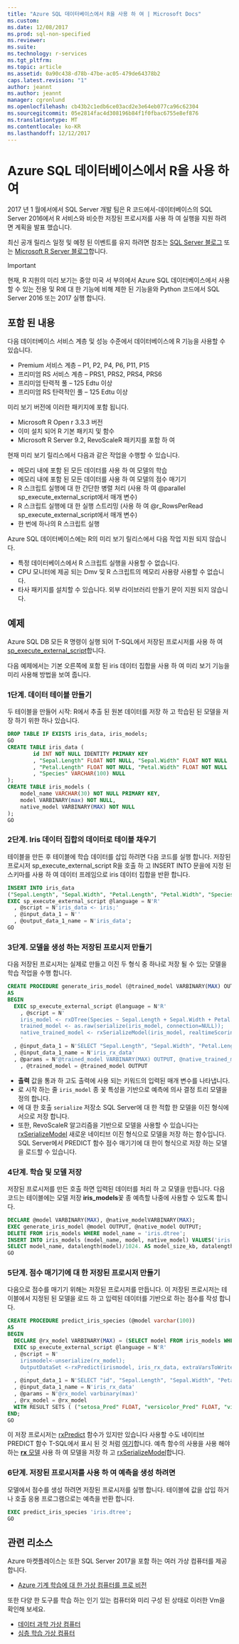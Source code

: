 ```yaml
---
title: "Azure SQL 데이터베이스에서 R을 사용 하 여 | Microsoft Docs"
ms.custom: 
ms.date: 12/08/2017
ms.prod: sql-non-specified
ms.reviewer: 
ms.suite: 
ms.technology: r-services
ms.tgt_pltfrm: 
ms.topic: article
ms.assetid: 0a90c438-d78b-47be-ac05-479de64378b2
caps.latest.revision: "1"
author: jeannt
ms.author: jeannt
manager: cgronlund
ms.openlocfilehash: cb43b2c1edb6ce03acd2e3e64eb077ca96c62304
ms.sourcegitcommit: 05e2814fac4d308196b84f1f0fbac6755e8ef876
ms.translationtype: MT
ms.contentlocale: ko-KR
ms.lasthandoff: 12/12/2017
---
```

# <a name="using-r-in-azure-sql-database"></a>Azure SQL 데이터베이스에서 R을 사용 하 여

2017 년 1 월에서에서 SQL Server 개발 팀은 R 코드에서-데이터베이스의 SQL Server 2016에서 R 서비스와 비슷한 저장된 프로시저를 사용 하 여 실행을 지원 하려면 계획을 발표 했습니다. 

최신 공개 릴리스 일정 및 예정 된 이벤트를 유지 하려면 참조는 [SQL Server 블로그](https://blogs.technet.microsoft.com/dataplatforminsider/) 또는 [Microsoft R Server 블로그](https://blogs.msdn.microsoft.com/rserver/)합니다.

> [!IMPORTANT]
> 현재, R 지원의 미리 보기는 중앙 미국 서 부의에서 Azure SQL 데이터베이스에서 사용할 수 있는 전용 및 R에 대 한 기능에 비해 제한 된 기능을와 Python 코드에서 SQL Server 2016 또는 2017 실행 합니다.

## <a name="whats-included"></a>포함 된 내용

다음 데이터베이스 서비스 계층 및 성능 수준에서 데이터베이스에 R 기능을 사용할 수 있습니다.
 
- Premium 서비스 계층 – P1, P2, P4, P6, P11, P15
- 프리미엄 RS 서비스 계층 – PRS1, PRS2, PRS4, PRS6
- 프리미엄 탄력적 풀 – 125 Edtu 이상
- 프리미엄 RS 탄력적인 풀 – 125 Edtu 이상

미리 보기 버전에 이러한 패키지에 포함 됩니다.

+   Microsoft R Open r 3.3.3 버전
+   이미 설치 되어 R 기본 패키지 및 함수
+   Microsoft R Server 9.2, RevoScaleR 패키지를 포함 하 여

현재 미리 보기 릴리스에서 다음과 같은 작업을 수행할 수 있습니다.

+ 메모리 내에 포함 된 모든 데이터를 사용 하 여 모델의 학습
+   메모리 내에 포함 된 모든 데이터를 사용 하 여 모델의 점수 매기기
+   R 스크립트 실행에 대 한 간단한 병렬 처리 (사용 하 여 @parallel sp_execute_external_script에서 매개 변수)
+   R 스크립트 실행에 대 한 실행 스트리밍 (사용 하 여 @r_RowsPerRead sp_execute_external_script에서 매개 변수)
+   한 번에 하나의 R 스크립트 실행


Azure SQL 데이터베이스에는 R의 미리 보기 릴리스에서 다음 작업 지원 되지 않습니다.

+ 특정 데이터베이스에서 R 스크립트 실행을 사용할 수 없습니다.
+ CPU 모니터에 제공 되는 Dmv 및 R 스크립트의 메모리 사용량 사용할 수 없습니다.
+ 타사 패키지를 설치할 수 있습니다. 외부 라이브러리 만들기 문이 지원 되지 않습니다.

## <a name="example"></a>예제

Azure SQL DB 모든 R 명령이 실행 되어 T-SQL에서 저장된 프로시저를 사용 하 여 [sp_execute_external_script](https://docs.microsoft.com/sql/relational-databases/system-stored-procedures/sp-execute-external-script-transact-sql)합니다. 

다음 예제에서는 기본 오른쪽에 포함 된 iris 데이터 집합을 사용 하 여 미리 보기 기능을 미리 사용해 방법을 보여 줍니다.

### <a name="step-1-create-the-data-tables"></a>1단계. 데이터 테이블 만들기

두 테이블을 만들어 시작: R에서 추출 된 원본 데이터를 저장 하 고 학습된 된 모델을 저장 하기 위한 하나 있습니다.

```sql
DROP TABLE IF EXISTS iris_data, iris_models;
GO
CREATE TABLE iris_data (
        id INT NOT NULL IDENTITY PRIMARY KEY
        , "Sepal.Length" FLOAT NOT NULL, "Sepal.Width" FLOAT NOT NULL
        , "Petal.Length" FLOAT NOT NULL, "Petal.Width" FLOAT NOT NULL
        , "Species" VARCHAR(100) NULL
);
CREATE TABLE iris_models (
    model_name VARCHAR(30) NOT NULL PRIMARY KEY,
    model VARBINARY(max) NOT NULL,
    native_model VARBINARY(MAX) NOT NULL
);
GO
```

### <a name="step-2-populate-table-with-data-from-the-iris-dataset"></a>2단계. Iris 데이터 집합의 데이터로 테이블 채우기

테이블을 만든 후 테이블에 학습 데이터를 삽입 하려면 다음 코드를 실행 합니다. 저장된 프로시저 sp_execute_external_script R을 호출 하 고 INSERT INTO 문을에 지정 된 스키마를 사용 하 여 데이터 프레임으로 iris 데이터 집합을 반환 합니다.

```sql
INSERT INTO iris_data
("Sepal.Length", "Sepal.Width", "Petal.Length", "Petal.Width", "Species")
EXEC sp_execute_external_script @language = N'R'
  , @script = N'iris_data <- iris;'
  , @input_data_1 = N''
  , @output_data_1_name = N'iris_data';
GO
```

### <a name="step-3-create-the-stored-procedure-that-generates-the-model"></a>3단계. 모델을 생성 하는 저장된 프로시저 만들기

다음 저장된 프로시저는 실제로 만들고 이진 두 형식 중 하나로 저장 될 수 있는 모델을 학습 작업을 수행 합니다.

```sql
CREATE PROCEDURE generate_iris_model (@trained_model VARBINARY(MAX) OUTPUT, @native_trained_model VARBINARY(MAX) OUTPUT
AS
BEGIN
  EXEC sp_execute_external_script @language = N'R'
    , @script = N'
    iris_model <- rxDTree(Species ~ Sepal.Length + Sepal.Width + Petal.Length + Petal.Width, data = iris_rx_data);
    trained_model <- as.raw(serialize(iris_model, connection=NULL));
    native_trained_model <- rxSerializeModel(iris_model, realtimeScoringOnly = TRUE)
    '
  , @input_data_1 = N'SELECT "Sepal.Length", "Sepal.Width", "Petal.Length", "Petal.Width", "Species" FROM iris_data'
  , @input_data_1_name = N'iris_rx_data'
  , @params = N'@trained_model VARBINARY(MAX) OUTPUT, @native_trained_model VARBINARY(MAX) OUTPUT'
    , @trained_model = @trained_model OUTPUT
```

+ **출력** 값을 통과 하 고도 출력에 사용 되는 키워드의 입력된 매개 변수를 나타냅니다.
+ 로 시작 하는 줄 `iris_model` 종 꽃 특성을 기반으로 예측에 의사 결정 트리 모델을 정의 합니다.
+ 에 대 한 호출 `serialize` 저장소 SQL Server에 대 한 적합 한 모델을 이진 형식에서으로 저장 합니다. 
+ 또한, RevoScaleR 알고리즘을 기반으로 모델을 사용할 수 있습니다는 [rxSerializeModel](https://docs.microsoft.com/machine-learning-server/r-reference/revoscaler/rxserializemodel) 새로운 네이티브 이진 형식으로 모델을 저장 하는 함수입니다. SQL Server에서 PREDICT 함수 점수 매기기에 대 한이 형식으로 저장 하는 모델을 로드할 수 있습니다.

### <a name="step-4-train-and-save-the-model"></a>4단계. 학습 및 모델 저장

저장된 프로시저를 만든 호출 하면 입력된 데이터를 처리 하 고 모델을 만듭니다. 다음 코드는 테이블에는 모델 저장 **iris_models**꽃 종 예측할 나중에 사용할 수 있도록 합니다.

```sql
DECLARE @model VARBINARY(MAX), @native_modelVARBINARY(MAX);
EXEC generate_iris_model @model OUTPUT, @native_model OUTPUT;
DELETE FROM iris_models WHERE model_name = 'iris.dtree';
INSERT INTO iris_models (model_name, model, native_model) VALUES('iris.dtree', @model, @native_model);
SELECT model_name, datalength(model)/1024. AS model_size_kb, datalength(native_model)/1024. AS native_model_size_kb FROM iris_models;
GO
```

### <a name="step-5-create-a-stored-procedure-for-scoring"></a>5단계. 점수 매기기에 대 한 저장된 프로시저 만들기

다음으로 점수를 매기기 위해는 저장된 프로시저를 만듭니다. 이 저장된 프로시저는 테이블에서 지정된 된 모델을 로드 하 고 입력된 데이터를 기반으로 하는 점수를 작성 합니다.

```sql
CREATE PROCEDURE predict_iris_species (@model varchar(100))
AS
BEGIN
  DECLARE @rx_model VARBINARY(MAX) = (SELECT model FROM iris_models WHERE model_name = @model);
  EXEC sp_execute_external_script @language = N'R'
  , @script = N'
    irismodel<-unserialize(rx_model);
    OutputDataSet <-rxPredict(irismodel, iris_rx_data, extraVarsToWrite = c("Species", "id"));
      '
  , @input_data_1 = N'SELECT "id", "Sepal.Length", "Sepal.Width", "Petal.Length", "Petal.Width", "Species" FROM iris_data'
  , @input_data_1_name = N'iris_rx_data'
  , @params = N'@rx_model varbinary(max)'
  , @rx_model = @rx_model
  WITH RESULT SETS ( ("setosa_Pred" FLOAT, "versicolor_Pred" FLOAT, "virginica_Pred" FLOAT, "Species.Actual" VARCHAR(100), "id" INT));
END;
GO
```

이 저장 프로시저는 [rxPredict](https://docs.microsoft.com/machine-learning-server/r-reference/revoscaler/rxpredict) 함수가 있지만 있습니다 사용할 수도 네이티브 PREDICT 함수 T-SQL에서 표시 된 것 처럼 [여기](https://blogs.msdn.microsoft.com/sqlserverstorageengine/2017/09/25/announcing-general-availability-of-native-scoring-using-predict-function-in-azure-sql-database/)합니다. 예측 함수의 사용을 사용 해야 하는 [ **rx** 모델](https://docs.microsoft.com/machine-learning-server/r/concept-what-is-revoscaler) 사용 하 여 모델을 저장 하 고 [rxSerializeModel](https://docs.microsoft.com/machine-learning-server/r-reference/revoscaler/rxserializemodel)합니다.

### <a name="step-6-use-the-stored-procedure-to-generate-predictions"></a>6단계. 저장된 프로시저를 사용 하 여 예측을 생성 하려면

모델에서 점수를 생성 하려면 저장된 프로시저를 실행 합니다. 테이블에 값을 삽입 하거나 호출 응용 프로그램으로는 예측을 반환 합니다.

```sql
EXEC predict_iris_species 'iris.dtree';
GO
```

## <a name="related-resources"></a>관련 리소스

Azure 마켓플레이스는 또한 SQL Server 2017을 포함 하는 여러 가상 컴퓨터를 제공 합니다.

+ [Azure 기계 학습에 대 한 가상 컴퓨터를 프로 비전](provision-the-r-server-only-sql-server-2016-enterprise-vm-on-azure.md)

또한 다양 한 도구를 학습 하는 인기 있는 컴퓨터와 미리 구성 된 상태로 이러한 Vm을 확인해 보세요.

+ [데이터 과학 가상 컴퓨터](https://docs.microsoft.com/azure/machine-learning/data-science-virtual-machine/overview)
+ [심층 학습 가상 컴퓨터](https://docs.microsoft.com/azure/machine-learning/data-science-virtual-machine/deep-learning-dsvm-overview)

